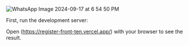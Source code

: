 ![WhatsApp Image 2024-09-17 at 6 54 50 PM](https://github.com/user-attachments/assets/de616ce5-65cf-443d-ad92-e37c7a747fbc)

First, run the development server:

Open (https://register-front-ten.vercel.app/) with your browser to see the result.

